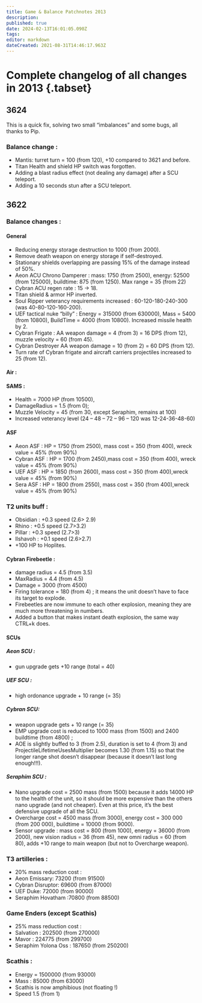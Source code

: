 ```yaml
---
title: Game & Balance Patchnotes 2013
description: 
published: true
date: 2024-02-13T16:01:05.090Z
tags: 
editor: markdown
dateCreated: 2021-08-31T14:46:17.963Z
---
```


# Complete changelog of all changes in 2013 {.tabset}
## 3624
This is a quick fix, solving two small “imbalances” and some bugs, all thanks to Pip.

### Balance change :
- Mantis: turret turn = 100 (from 120), +10 compared to 3621 and before.
- Titan Health and shield HP switch was forgotten.
- Adding a blast radius effect (not dealing any damage) after a SCU teleport.
- Adding a 10 seconds stun after a SCU teleport.
## 3622
### Balance changes  :
#### General
- Reducing energy storage destruction to 1000 (from 2000).
- Remove death weapon on energy storage if self-destroyed.
- Stationary shields overlapping are passing 15% of the damage instead of 50%.
- Aeon ACU Chrono Damperer : mass: 1750 (from 2500), energy: 52500 (from 125000), buildtime: 875 (from 1250). Max range = 35 (from 22)
- Cybran ACU regen rate : 15 -> 18.
- Titan shield & armor HP inverted.
- Soul Ripper veterancy requirements increased : 60-120-180-240-300 (was 40-80-120-160-200).
- UEF tactical nuke “billy” : Energy = 315000 (from 630000), Mass = 5400 (from 10800), BuildTime = 4000 (from 10800). Increased missile health by 2.
- Cybran Frigate : AA weapon damage = 4 (from 3) = 16 DPS (from 12), muzzle velocity = 60 (from 45).
- Cybran Destroyer AA weapon damage = 10 (from 2) = 60 DPS (from 12).
- Turn rate of Cybran frigate and aircraft carriers projectiles increased to 25 (from 12).
#### Air :
#### SAMS :
- Health = 7000 HP (from 10500),
- DamageRadius = 1.5 (from 0);
- Muzzle Velocity = 45 (from 30, except Seraphim, remains at 100)
- Increased veterancy level (24 – 48 – 72 – 96 – 120  was 12-24-36-48-60)
#### ASF
- Aeon ASF : HP = 1750 (from 2500), mass cost = 350 (from 400), wreck value = 45% (from 90%)
- Cybran ASF : HP = 1700 (from 2450),mass cost = 350 (from 400), wreck value = 45% (from 90%)
- UEF ASF : HP = 1850 (from 2600), mass cost = 350 (from 400),wreck value = 45% (from 90%)
- Sera ASF : HP = 1800 (from 2550), mass cost = 350 (from 400),wreck value = 45% (from 90%)
### T2 units buff :
- Obsidian : +0.3 speed (2.6> 2.9)
- Rhino : +0.5 speed (2.7>3.2)
- Pillar : +0.3 speed (2.7>3)
- Ilshavoh : +0.1 speed (2.6>2.7)
- +100 HP to Hoplites.
#### Cybran Firebeetle :
- damage radius = 4.5 (from 3.5)
- MaxRadius = 4.4 (from 4.5)
- Damage = 3000 (from 4500)
- Firing tolerance = 180 (from 4) ; it means the unit doesn’t have to face its target to explode.
- Firebeetles are now immune to each other explosion, meaning they are much more threatening in numbers.
- Added a button that makes instant death explosion, the same way CTRL+k does.
#### SCUs
##### Aeon SCU :
- gun upgrade gets +10 range (total = 40)
##### UEF SCU :
- high ordonance upgrade  + 10 range (= 35)
##### Cybran SCU:
- weapon upgrade gets + 10 range (= 35)
- EMP upgrade cost is reduced to 1000 mass (from 1500) and 2400 buildtime (from 4800) ;
- AOE is slightly buffed to 3 (from 2.5), duration is set to 4 (from 3) and ProjectileLifetimeUsesMultiplier becomes 1.30 (from 1.15) so that the longer range shot doesn’t disappear (because it doesn’t last long enough!!!).
##### Seraphim SCU :
- Nano upgrade cost = 2500 mass (from 1500) because it adds 14000 HP to the health of the unit, so it should be more expensive than the others nano upgrade (and not cheaper). Even at this price, it’s the best defensive upgrade of all the SCU.
- Overcharge cost = 4500 mass (from 3000), energy cost = 300 000 (from 200 000), buildtime = 10000 (from 9000).
- Sensor upgrade : mass cost = 800 (from 1000), energy = 36000 (from 2000), new vision radius = 36 (from 45), new omni radius = 60 (from 80), adds +10 range to main weapon (but not to Overcharge weapon).
### T3 artilleries :
- 20% mass reduction cost :
- Aeon Emissary: 73200 (from 91500)
- Cybran Disruptor: 69600 (from 87000)
- UEF Duke: 72000 (from 90000)
- Seraphim Hovatham :70800 (from 88500)
### Game Enders (except Scathis)
- 25% mass reduction cost :
- Salvation : 202500 (from 270000)
- Mavor : 224775 (from 299700)
- Seraphim Yolona Oss : 187650 (from 250200)
### Scathis :
- Energy = 1500000 (from 93000)
- Mass : 85000 (from 63000)
- Scathis is now amphibious (not floating !)
- Speed 1.5 (from 1)

